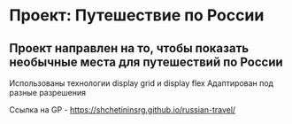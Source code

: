# Проект: Путешествие по России

## Проект направлен на то, чтобы показать необычные места для путешествий по России

Использованы технологии display grid и display flex
Адаптирован под разные разрешения

Ссылка на GP - https://shchetininsrg.github.io/russian-travel/
